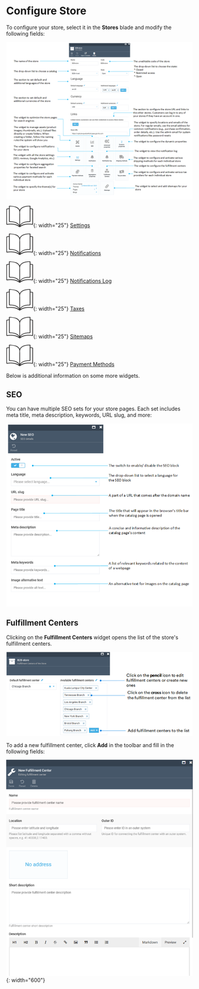 ﻿# Configure Store

To configure your store, select it in the **Stores** blade and modify the following fields:

![Store settings screen](media/all-store-settings.png)

![Readmore](media/readmore.png){: width="25"} [Settings](settings.md)

![Readmore](media/readmore.png){: width="25"} [Notifications](../notifications/overview.md)

![Readmore](media/readmore.png){: width="25"} [Notifications Log](../notifications/notification-log.md)

![Readmore](media/readmore.png){: width="25"} [Taxes](../integrations/avalara/overview.md)

![Readmore](media/readmore.png){: width="25"} [Sitemaps](../sitemaps/overview.md)

![Readmore](media/readmore.png){: width="25"} [Payment Methods](../payment/managing-payment-methods.md)

Below is additional information on some more widgets.

## SEO
You can have multiple SEO sets for your store pages. Each set includes meta title, meta description, keywords, URL slug, and more:

![SEO settings](media/SEO.png)

## Fulfillment Centers

Clicking on the **Fulfillment Centers** widget opens the list of the store's fulfillment centers. 

![Manage fulfillment centers](media/fulfillment-centers-management.png)

To add a new fulfillment center, click **Add** in the toolbar and fill in the following fields:

![Fulfillment-center](media/fulfillment-center-new.png){: width="600"}
